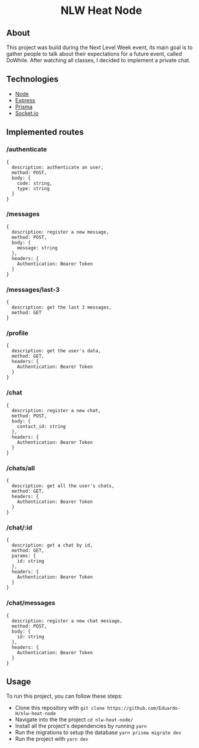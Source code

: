 <h1 align="center">NLW Heat Node</h1>

## About
This project was build during the Next Level Week event, its main goal is to gather people to talk about their expectations for a future event, called DoWhile. After watching all classes, I decided to implement a private chat.

## Technologies
- [Node](https://nodejs.org/en/)
- [Express](https://expressjs.com/pt-br/)
- [Prisma](https://www.prisma.io/)
- [Socket.io](https://socket.io/)

## Implemented routes
### /authenticate
```
{
  description: authenticate an user,
  method: POST,
  body: {
    code: string,
    type: string
  }
}
```

### /messages
```
{
  description: register a new message,
  method: POST,
  body: {
    message: string
  },
  headers: {
    Authentication: Bearer Token
  }
}
```

### /messages/last-3
```
{
  description: get the last 3 messages,
  method: GET
}
```

### /profile
```
{
  description: get the user's data,
  method: GET,
  headers: {
    Authentication: Bearer Token
  }
}
```

### /chat
```
{
  description: register a new chat,
  method: POST,
  body: {
    contact_id: string
  },
  headers: {
    Authentication: Bearer Token
  }
}
```

### /chats/all
```
{
  description: get all the user's chats,
  method: GET,
  headers: {
    Authentication: Bearer Token
  }
}
```

### /chat/:id
```
{
  description: get a chat by id,
  method: GET,
  params: {
    id: string
  },
  headers: {
    Authentication: Bearer Token
  }
}
```

### /chat/messages
```
{
  description: register a new chat message,
  method: POST,
  body: {
    id: string
  },
  headers: {
    Authentication: Bearer Token
  }
}
```

## Usage
To run this project, you can follow these steps:
- Clone this repository with ```git clone https://github.com/Eduardo-H/nlw-heat-node```
- Navigate into the the project ```cd nlw-heat-node/```
- Install all the project's dependencies by running ```yarn```
- Run the migrations to setup the database ```yarn prisma migrate dev```
- Run the project with ```yarn dev```